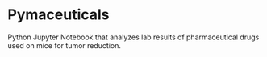 # Pymaceuticals

Python Jupyter Notebook that analyzes lab results of pharmaceutical drugs used on mice for tumor reduction.
